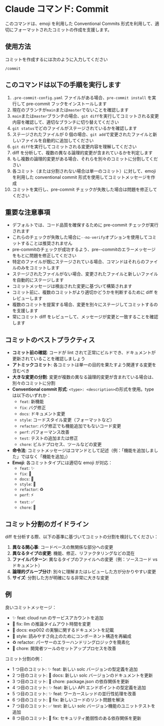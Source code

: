 # Claude コマンド: Commit

このコマンドは、emoji を利用した Conventional Commits 形式を利用して、適切にフォーマットされたコミットの作成を支援します。

## 使用方法

コミットを作成するには次のように入力してください

```
/commit
```

## このコマンドは以下の手順を実行します
1. `.pre-commit-config.yaml` ファイルがある場合、`pre-commit install` を実行して pre-commit フックをインストールします
2. 現在のブランチが`main`または`master`でないことを確認します
3. `main`または`master`ブランチの場合、`git diff`を実行してコミットされる変更内容を確認して、適切なブランチに切り替えてください　
4. `git status`でどのファイルがステージされているかを確認します
5. ステージされたファイルが 0 個の場合、`git add`で変更されたファイルと新しいファイルを自動的に追加してください
6. `git diff`を実行してコミットされる変更内容を理解してください
7. diff を分析して、複数の異なる論理的変更が含まれているかを判定します
8. もし複数の論理的変更がある場合、それらを別々のコミットに分割してください
9. 各コミット（または分割されない場合は単一のコミット）に対して、emoji を利用した conventional commit 形式を使用してコミットメッセージを作成
10. コミットを実行し、pre-commit チェックが失敗した場合は問題を修正してください　

## 重要な注意事項

- デフォルトでは、コード品質を確保するために pre-commit チェックが実行されます
- これらのチェックが失敗した場合に`--no-verify`オプションを使用してコミットすることは推奨されません
- pre-commitのチェックが成功するよう、pre--commitのエラーメッセージをもとに問題を修正してください
- 特定のファイルが既にステージされている場合、コマンドはそれらのファイルのみをコミットします
- ステージされたファイルがない場合、変更されたファイルと新しいファイルを自動的にステージします
- コミットメッセージは検出された変更に基づいて構築されます
- コミット前に、複数のコミットがより適切かどうかを判断するために diff をレビューします
- 複数のコミットを提案する場合、変更を別々にステージしてコミットするのを支援します
- 常にコミット diff をレビューして、メッセージが変更と一致することを確認します


## コミットのベストプラクティス

- **コミット前の確認**: コードが lint されて正常にビルドでき、ドキュメントが更新されていることを確認しましょう
- **アトミックコミット**: 各コミットは単一の目的を果たすよう関連する変更を含むべき
- **大きな変更の分割**: 変更が複数の異なる論理的変更が含まれている場合は、別々のコミットに分割
- **Conventional commit 形式**: `<type>: <description>`の形式を使用。type は以下のいずれか：
  - `feat`: 新機能
  - `fix`: バグ修正
  - `docs`: ドキュメント変更
  - `style`: コードスタイル変更（フォーマットなど）
  - `refactor`: バグ修正でも機能追加でもないコード変更
  - `perf`: パフォーマンス改善
  - `test`: テストの追加または修正
  - `chore`: ビルドプロセス、ツールなどの変更
- **命令法**: コミットメッセージはコマンドとして記述（例：「機能を追加しました」ではなく「機能を追加」）
- **Emoji**: 各コミットタイプには適切な emoji が対応：
  - `feat`: ✨
  - `fix`: 🐛
  - `docs`: 📝
  - `style`: 💄
  - `refactor`: ♻️
  - `perf`: ⚡️
  - `test`: ✅
  - `chore`: 🔧

## コミット分割のガイドライン

diff を分析する際、以下の基準に基づいてコミットの分割を検討してください：

1. **異なる関心事**: コードベースの無関係な部分への変更
2. **異なるタイプの変更**: 機能、修正、リファクタリングなどの混在
3. **ファイルパターン**: 異なるタイプのファイルへの変更（例：ソースコード vs ドキュメント）
4. **論理的グループ分け**: 別々に理解またはレビューした方が分かりやすい変更
5. **サイズ**: 分割した方が明確になる非常に大きな変更

## 例

良いコミットメッセージ：

- ✨ feat: cloud run のサービスアカウントを追加
- 🐛 fix: llm の推論タイムアウト時間を変更
- 📝 docs: exp002 の実験に関するドキュメントを記載
- 💄 style: 読みやすさ向上のためにコンポーネント構造を再編成
- ♻️ refactor: パーサーのエラーハンドリングロジックを簡素化
- 🔧 chore: 開発者ツールのセットアッププロセスを改善

コミット分割の例：

- 1 つ目のコミット: ✨ feat: 新しい solc バージョンの型定義を追加
- 2 つ目のコミット: 📝 docs: 新しい solc バージョンのドキュメントを更新
- 3 つ目のコミット: 🔧 chore: package.json の依存関係を更新
- 4 つ目のコミット: ✨ feat: 新しい API エンドポイントの型定義を追加
- 5 つ目のコミット: ✨ feat: ワーカースレッドの並行性処理を改善
- 6 つ目のコミット: 🐛 fix: 新しいコードのリント問題を解決
- 7 つ目のコミット: ✅ test: 新しい solc バージョン機能のユニットテストを追加
- 8 つ目のコミット: 🐛 fix: セキュリティ脆弱性のある依存関係を更新
